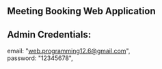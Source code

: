 ## Meeting Booking Web Application

## Admin Credentials:

email: "web.programming12.6@gmail.com",
<br/>
password: "12345678",
